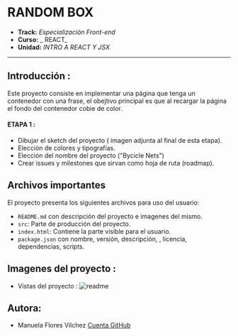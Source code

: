 # RANDOM BOX

* **Track:** _Especialización Front-end_
* **Curso:** _ REACT_
* **Unidad:** _INTRO A REACT Y JSX_

***

## Introducción :
Este proyecto consiste en implementar una página que tenga un contenedor con una frase, el obejtivo principal es que al recargar la página el fondo del contenedor cobie de color.


#### ETAPA 1 : 
* Dibujar el sketch del proyecto ( imagen adjunta al final de esta etapa).
* Elección de colores y tipografías.
* Elección del nombre del proyecto ("Bycicle Nets")
* Crear issues y milestones que sirvan como hoja de ruta (roadmap).

## Archivos importantes

El proyecto presenta los siguientes archivos para uso del usuario:

* `README.md` con descripción del proyecto e imagenes del mismo.
* `src`: Parte de producción del proyecto.
* `index.html`: Contiene la parte visible para el usuario.
* `package.json` con nombre, versión, descripción, , licencia, dependencias, scripts.

## Imagenes del proyecto :
* Vistas del proyecto :
![readme](https://user-images.githubusercontent.com/31525603/36959439-fd3d0010-200f-11e8-9980-e42f455038f3.png)


## Autora:

* Manuela Flores Vilchez [Cuenta GitHub ](https://github.com/Manu160296 "titulo")